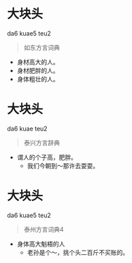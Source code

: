 # 大块头
da6 kuae5 teu2
> 如东方言词典
- 身材高大的人。
- 身材肥胖的人。
- 身体粗壮的人。

# 大块头
da6 kuae teu2
> 泰兴方言辞典
- 谓人的个子高，肥胖。
  - 我们今朝到～那许去耍耍。

# 大块头
da6 kuae5 teu2
> 泰州方言词典4
- 身体高大魁梧的人
  - 老孙是个～，挑个头二百斤不买账的。
